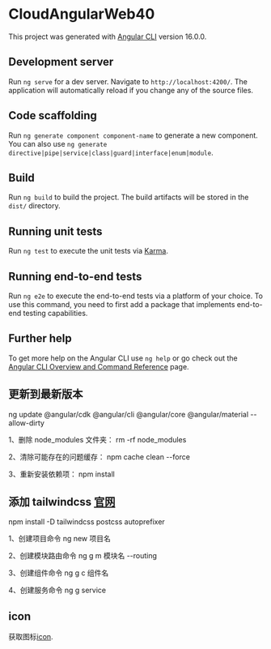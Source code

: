 # CloudAngularWeb40

This project was generated with [Angular CLI](https://github.com/angular/angular-cli) version 16.0.0.

## Development server

Run `ng serve` for a dev server. Navigate to `http://localhost:4200/`. The application will automatically reload if you change any of the source files.

## Code scaffolding

Run `ng generate component component-name` to generate a new component. You can also use `ng generate directive|pipe|service|class|guard|interface|enum|module`.

## Build

Run `ng build` to build the project. The build artifacts will be stored in the `dist/` directory.

## Running unit tests

Run `ng test` to execute the unit tests via [Karma](https://karma-runner.github.io).

## Running end-to-end tests

Run `ng e2e` to execute the end-to-end tests via a platform of your choice. To use this command, you need to first add a package that implements end-to-end testing capabilities.

## Further help

To get more help on the Angular CLI use `ng help` or go check out the [Angular CLI Overview and Command Reference](https://angular.io/cli) page.

## 更新到最新版本
ng update @angular/cdk @angular/cli @angular/core @angular/material --allow-dirty

1、删除 node_modules 文件夹： rm -rf node_modules

2、清除可能存在的问题缓存： npm cache clean --force

3、重新安装依赖项： npm install


## 添加 tailwindcss  [官网](https://tailwindcss.com/docs/guides/angular)
npm install -D tailwindcss postcss autoprefixer

1、创建项目命令 ng new 项目名

2、创建模块路由命令 ng g m 模块名 --routing

3、创建组件命令 ng g c 组件名

4、创建服务命令 ng g service

## icon
获取图标[icon](https://fonts.google.com/icons?hl=zh-cn).

